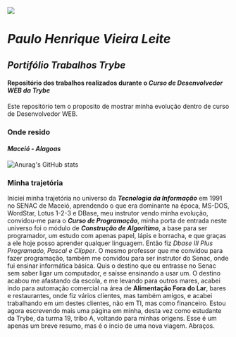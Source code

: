 ![](https://github.com/phvleite/trybe-exercicios/blob/main/a-fundamentos-do-desenvolvimento-web/bloco-03-introducao-a-html-e-css/dia-01-b-html-e-css-estruturas-de-pagina/banner-trybe-t19a-transparente-2.png?raw=true)
# _Paulo Henrique Vieira Leite_

## _Portifólio Trabalhos Trybe_
#### Repositório dos trabalhos realizados durante o _Curso de Desenvolvedor WEB da Trybe_
Este repositório tem o proposito de mostrar minha evolução dentro de curso de Desenvolvedor WEB.

### Onde resido
#### _Maceió - Alagoas_

![Anurag's GitHub stats](https://github-readme-stats.vercel.app/api?username=phvleite&hide=contribs,prs&show_icons=true)

### Minha trajetória
Iniciei minha trajetória no universo da **_Tecnologia da Informação_** em 1991 no SENAC de Maceió, aprendendo o que era dominante na época, MS-DOS, WordStar, Lotus 1-2-3 e DBase,
meu instrutor vendo minha evolução, convidou-me para o **_Curso de Programação_**, minha porta de entrada neste universo foi o módulo de **_Construção de Algorítimo_**,
a base para ser programador, um estudo com apenas papel, lápis e borracha, e que graças a ele hoje posso aprender qualquer linguagem. Então fiz _Dbase III Plus Programado,
Pascal e Clipper_. O mesmo professor que me convidou para fazer programação, também me convidou para ser instrutor do Senac, onde fui ensinar informática
básica. Quis o destino que eu entrasse no Senac sem saber ligar um computador, e saísse ensinando a usar um. O destino acabou me afastando da escola,
e me levando para outros mares, acabei indo para automação comercial na área de **Alimentação Fora do Lar**, bares e restaurantes,
onde fiz vários clientes, mas também amigos, e acabei trabalhando em um destes clientes, não em TI, mas como financeiro. Estou agora
escrevendo mais uma página em minha, desta vez como estudante da Trybe, da turma 19, tribo A, voltando para minhas
origens. Esse é um apenas um breve resumo, mas é o incio de uma nova viagem. Abraços.
